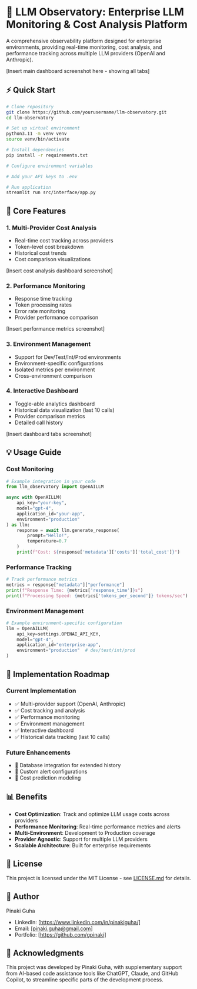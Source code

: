 # 🔭 LLM Observatory: Enterprise LLM Monitoring & Cost Analysis Platform

A comprehensive observability platform designed for enterprise environments, providing real-time monitoring, cost analysis, and performance tracking across multiple LLM providers (OpenAI and Anthropic).

[Insert main dashboard screenshot here - showing all tabs]

## ⚡️ Quick Start
```bash
# Clone repository
git clone https://github.com/yourusername/llm-observatory.git
cd llm-observatory

# Set up virtual environment
python3.11 -m venv venv
source venv/bin/activate

# Install dependencies
pip install -r requirements.txt

# Configure environment variables

# Add your API keys to .env

# Run application
streamlit run src/interface/app.py
```

## 🎯 Core Features

### 1. Multi-Provider Cost Analysis
- Real-time cost tracking across providers
- Token-level cost breakdown
- Historical cost trends
- Cost comparison visualizations

[Insert cost analysis dashboard screenshot]

### 2. Performance Monitoring
- Response time tracking
- Token processing rates
- Error rate monitoring
- Provider performance comparison

[Insert performance metrics screenshot]

### 3. Environment Management
- Support for Dev/Test/Int/Prod environments
- Environment-specific configurations
- Isolated metrics per environment
- Cross-environment comparison

### 4. Interactive Dashboard
- Toggle-able analytics dashboard
- Historical data visualization (last 10 calls)
- Provider comparison metrics
- Detailed call history

[Insert dashboard tabs screenshot]

## 💡 Usage Guide

### Cost Monitoring
```python
# Example integration in your code
from llm_observatory import OpenAILLM

async with OpenAILLM(
    api_key="your-key",
    model="gpt-4",
    application_id="your-app",
    environment="production"
) as llm:
    response = await llm.generate_response(
        prompt="Hello!",
        temperature=0.7
    )
    print(f"Cost: ${response['metadata']['costs']['total_cost']}")
```

### Performance Tracking
```python
# Track performance metrics
metrics = response["metadata"]["performance"]
print(f"Response Time: {metrics['response_time']}s")
print(f"Processing Speed: {metrics['tokens_per_second']} tokens/sec")
```

### Environment Management
```python
# Example environment-specific configuration
llm = OpenAILLM(
    api_key=settings.OPENAI_API_KEY,
    model="gpt-4",
    application_id="enterprise-app",
    environment="production"  # dev/test/int/prod
)
```

## 🚀 Implementation Roadmap

### Current Implementation
- ✅ Multi-provider support (OpenAI, Anthropic)
- ✅ Cost tracking and analysis
- ✅ Performance monitoring
- ✅ Environment management
- ✅ Interactive dashboard
- ✅ Historical data tracking (last 10 calls)

### Future Enhancements
- 🔄 Database integration for extended history
- 🔄 Custom alert configurations
- 🔄 Cost prediction modeling


## 📊 Benefits

- **Cost Optimization**: Track and optimize LLM usage costs across providers
- **Performance Monitoring**: Real-time performance metrics and alerts
- **Multi-Environment**: Development to Production coverage
- **Provider Agnostic**: Support for multiple LLM providers
- **Scalable Architecture**: Built for enterprise requirements

## 📝 License

This project is licensed under the MIT License - see [LICENSE.md](LICENSE.md) for details.

## 👤 Author

Pinaki Guha  
- LinkedIn: [https://www.linkedin.com/in/pinakiguha/]
- Email: [pinaki.guha@gmail.com]
- Portfolio: [https://github.com/gpinaki]

## 🙏 Acknowledgments

This project was developed by Pinaki Guha, with supplementary support from AI-based code assistance tools like ChatGPT, Claude, and GitHub Copilot, to streamline specific parts of the development process.